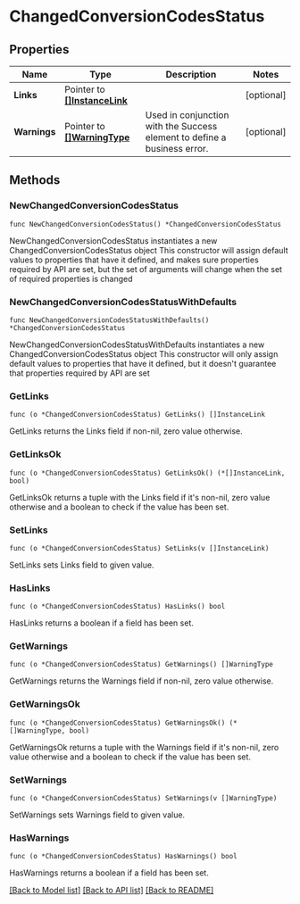 # ChangedConversionCodesStatus

## Properties

Name | Type | Description | Notes
------------ | ------------- | ------------- | -------------
**Links** | Pointer to [**[]InstanceLink**](InstanceLink.md) |  | [optional] 
**Warnings** | Pointer to [**[]WarningType**](WarningType.md) | Used in conjunction with the Success element to define a business error. | [optional] 

## Methods

### NewChangedConversionCodesStatus

`func NewChangedConversionCodesStatus() *ChangedConversionCodesStatus`

NewChangedConversionCodesStatus instantiates a new ChangedConversionCodesStatus object
This constructor will assign default values to properties that have it defined,
and makes sure properties required by API are set, but the set of arguments
will change when the set of required properties is changed

### NewChangedConversionCodesStatusWithDefaults

`func NewChangedConversionCodesStatusWithDefaults() *ChangedConversionCodesStatus`

NewChangedConversionCodesStatusWithDefaults instantiates a new ChangedConversionCodesStatus object
This constructor will only assign default values to properties that have it defined,
but it doesn't guarantee that properties required by API are set

### GetLinks

`func (o *ChangedConversionCodesStatus) GetLinks() []InstanceLink`

GetLinks returns the Links field if non-nil, zero value otherwise.

### GetLinksOk

`func (o *ChangedConversionCodesStatus) GetLinksOk() (*[]InstanceLink, bool)`

GetLinksOk returns a tuple with the Links field if it's non-nil, zero value otherwise
and a boolean to check if the value has been set.

### SetLinks

`func (o *ChangedConversionCodesStatus) SetLinks(v []InstanceLink)`

SetLinks sets Links field to given value.

### HasLinks

`func (o *ChangedConversionCodesStatus) HasLinks() bool`

HasLinks returns a boolean if a field has been set.

### GetWarnings

`func (o *ChangedConversionCodesStatus) GetWarnings() []WarningType`

GetWarnings returns the Warnings field if non-nil, zero value otherwise.

### GetWarningsOk

`func (o *ChangedConversionCodesStatus) GetWarningsOk() (*[]WarningType, bool)`

GetWarningsOk returns a tuple with the Warnings field if it's non-nil, zero value otherwise
and a boolean to check if the value has been set.

### SetWarnings

`func (o *ChangedConversionCodesStatus) SetWarnings(v []WarningType)`

SetWarnings sets Warnings field to given value.

### HasWarnings

`func (o *ChangedConversionCodesStatus) HasWarnings() bool`

HasWarnings returns a boolean if a field has been set.


[[Back to Model list]](../README.md#documentation-for-models) [[Back to API list]](../README.md#documentation-for-api-endpoints) [[Back to README]](../README.md)


